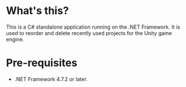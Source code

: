 # What's this?
This is a C# standalone application running on the .NET Framework. It is used to reorder and delete recently used projects for the Unity game engine.

# Pre-requisites
- .NET Framework 4.7.2 or later.